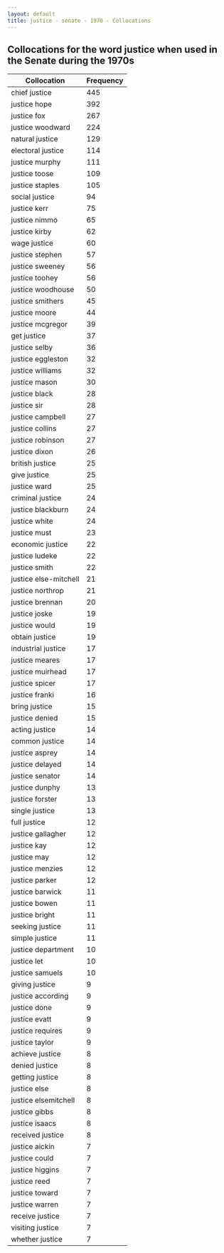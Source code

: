 ```yaml
---
layout: default
title: justice - senate - 1970 - Collocations
---
```

## Collocations for the word **justice** when used in the Senate during the 1970s

| Collocation | Frequency |
|--------------|----------------|
|chief justice|445|
|justice hope|392|
|justice fox|267|
|justice woodward|224|
|natural justice|129|
|electoral justice|114|
|justice murphy|111|
|justice toose|109|
|justice staples|105|
|social justice|94|
|justice kerr|75|
|justice nimmo|65|
|justice kirby|62|
|wage justice|60|
|justice stephen|57|
|justice sweeney|56|
|justice toohey|56|
|justice woodhouse|50|
|justice smithers|45|
|justice moore|44|
|justice mcgregor|39|
|get justice|37|
|justice selby|36|
|justice eggleston|32|
|justice williams|32|
|justice mason|30|
|justice black|28|
|justice sir|28|
|justice campbell|27|
|justice collins|27|
|justice robinson|27|
|justice dixon|26|
|british justice|25|
|give justice|25|
|justice ward|25|
|criminal justice|24|
|justice blackburn|24|
|justice white|24|
|justice must|23|
|economic justice|22|
|justice ludeke|22|
|justice smith|22|
|justice else-mitchell|21|
|justice northrop|21|
|justice brennan|20|
|justice joske|19|
|justice would|19|
|obtain justice|19|
|industrial justice|17|
|justice meares|17|
|justice muirhead|17|
|justice spicer|17|
|justice franki|16|
|bring justice|15|
|justice denied|15|
|acting justice|14|
|common justice|14|
|justice asprey|14|
|justice delayed|14|
|justice senator|14|
|justice dunphy|13|
|justice forster|13|
|single justice|13|
|full justice|12|
|justice gallagher|12|
|justice kay|12|
|justice may|12|
|justice menzies|12|
|justice parker|12|
|justice barwick|11|
|justice bowen|11|
|justice bright|11|
|seeking justice|11|
|simple justice|11|
|justice department|10|
|justice let|10|
|justice samuels|10|
|giving justice|9|
|justice according|9|
|justice done|9|
|justice evatt|9|
|justice requires|9|
|justice taylor|9|
|achieve justice|8|
|denied justice|8|
|getting justice|8|
|justice else|8|
|justice elsemitchell|8|
|justice gibbs|8|
|justice isaacs|8|
|received justice|8|
|justice aickin|7|
|justice could|7|
|justice higgins|7|
|justice reed|7|
|justice toward|7|
|justice warren|7|
|receive justice|7|
|visiting justice|7|
|whether justice|7|
